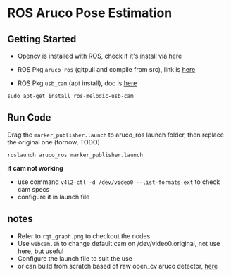 # ROS Aruco Pose Estimation

## Getting Started
- Opencv is installed with ROS, check if it's install via [here](https://stackoverflow.com/questions/8804064/find-opencv-version-installed-on-ubuntu)

- ROS Pkg `aruco_ros` (gitpull and compile from src), link is [here](https://github.com/pal-robotics/aruco_ros)
- ROS Pkg `usb_cam`   (apt install), doc is [here](http://wiki.ros.org/usb_cam)
  
```
sudo apt-get install ros-melodic-usb-cam
```

## Run Code
Drag the `marker_publisher.launch` to aruco_ros launch folder, then replace the original one (fornow, TODO)

```
roslaunch aruco_ros marker_publisher.launch
```

**if cam not working**
- use command `v4l2-ctl -d /dev/video0 --list-formats-ext` to check cam specs
- configure it in launch file

## notes
- Refer to `rqt_graph.png` to checkout the nodes
- Use `webcam.sh` to change default cam on /dev/video0.original, not use here, but useful
- Configure the launch file to suit the use
- or can build from scratch based of raw open_cv aruco detector, [here](https://github.com/fdcl-gwu/aruco-markers/)
